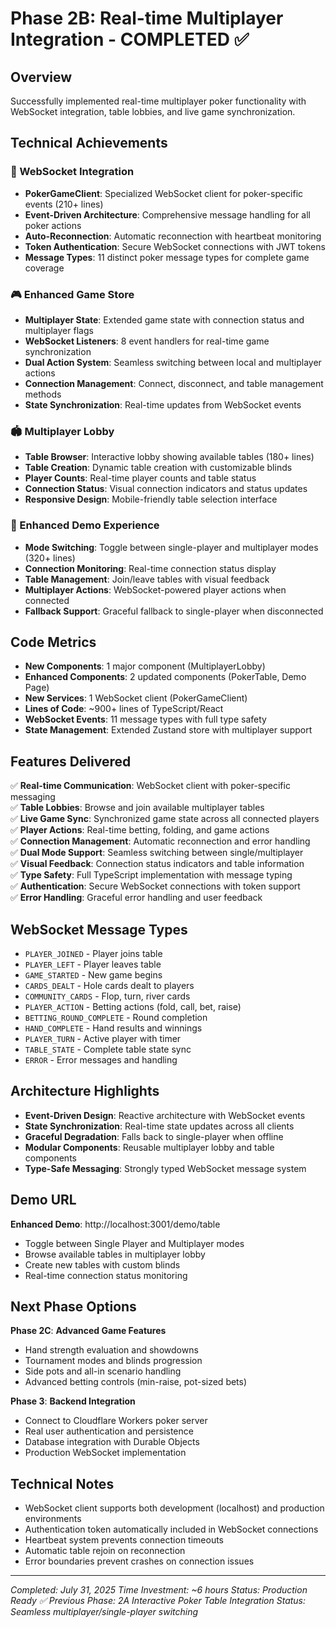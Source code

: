 # Phase 2B: Real-time Multiplayer Integration - COMPLETED ✅

## Overview
Successfully implemented real-time multiplayer poker functionality with WebSocket integration, table lobbies, and live game synchronization.

## Technical Achievements

### 🔌 WebSocket Integration
- **PokerGameClient**: Specialized WebSocket client for poker-specific events (210+ lines)
- **Event-Driven Architecture**: Comprehensive message handling for all poker actions
- **Auto-Reconnection**: Automatic reconnection with heartbeat monitoring
- **Token Authentication**: Secure WebSocket connections with JWT tokens
- **Message Types**: 11 distinct poker message types for complete game coverage

### 🎮 Enhanced Game Store
- **Multiplayer State**: Extended game state with connection status and multiplayer flags
- **WebSocket Listeners**: 8 event handlers for real-time game synchronization
- **Dual Action System**: Seamless switching between local and multiplayer actions
- **Connection Management**: Connect, disconnect, and table management methods
- **State Synchronization**: Real-time updates from WebSocket events

### 🏟️ Multiplayer Lobby
- **Table Browser**: Interactive lobby showing available tables (180+ lines)
- **Table Creation**: Dynamic table creation with customizable blinds
- **Player Counts**: Real-time player counts and table status
- **Connection Status**: Visual connection indicators and status updates
- **Responsive Design**: Mobile-friendly table selection interface

### 🎯 Enhanced Demo Experience
- **Mode Switching**: Toggle between single-player and multiplayer modes (320+ lines)
- **Connection Monitoring**: Real-time connection status display
- **Table Management**: Join/leave tables with visual feedback
- **Multiplayer Actions**: WebSocket-powered player actions when connected
- **Fallback Support**: Graceful fallback to single-player when disconnected

## Code Metrics
- **New Components**: 1 major component (MultiplayerLobby)
- **Enhanced Components**: 2 updated components (PokerTable, Demo Page)
- **New Services**: 1 WebSocket client (PokerGameClient)
- **Lines of Code**: ~900+ lines of TypeScript/React
- **WebSocket Events**: 11 message types with full type safety
- **State Management**: Extended Zustand store with multiplayer support

## Features Delivered
✅ **Real-time Communication**: WebSocket client with poker-specific messaging  
✅ **Table Lobbies**: Browse and join available multiplayer tables  
✅ **Live Game Sync**: Synchronized game state across all connected players  
✅ **Player Actions**: Real-time betting, folding, and game actions  
✅ **Connection Management**: Automatic reconnection and error handling  
✅ **Dual Mode Support**: Seamless switching between single/multiplayer  
✅ **Visual Feedback**: Connection status indicators and table information  
✅ **Type Safety**: Full TypeScript implementation with message typing  
✅ **Authentication**: Secure WebSocket connections with token support  
✅ **Error Handling**: Graceful error handling and user feedback  

## WebSocket Message Types
- `PLAYER_JOINED` - Player joins table
- `PLAYER_LEFT` - Player leaves table  
- `GAME_STARTED` - New game begins
- `CARDS_DEALT` - Hole cards dealt to players
- `COMMUNITY_CARDS` - Flop, turn, river cards
- `PLAYER_ACTION` - Betting actions (fold, call, bet, raise)
- `BETTING_ROUND_COMPLETE` - Round completion
- `HAND_COMPLETE` - Hand results and winnings
- `PLAYER_TURN` - Active player with timer
- `TABLE_STATE` - Complete table state sync
- `ERROR` - Error messages and handling

## Architecture Highlights
- **Event-Driven Design**: Reactive architecture with WebSocket events
- **State Synchronization**: Real-time state updates across all clients
- **Graceful Degradation**: Falls back to single-player when offline
- **Modular Components**: Reusable multiplayer lobby and table components
- **Type-Safe Messaging**: Strongly typed WebSocket message system

## Demo URL
**Enhanced Demo**: http://localhost:3001/demo/table
- Toggle between Single Player and Multiplayer modes
- Browse available tables in multiplayer lobby
- Create new tables with custom blinds
- Real-time connection status monitoring

## Next Phase Options
**Phase 2C**: **Advanced Game Features**
- Hand strength evaluation and showdowns  
- Tournament modes and blinds progression
- Side pots and all-in scenario handling
- Advanced betting controls (min-raise, pot-sized bets)

**Phase 3**: **Backend Integration** 
- Connect to Cloudflare Workers poker server
- Real user authentication and persistence
- Database integration with Durable Objects
- Production WebSocket implementation

## Technical Notes
- WebSocket client supports both development (localhost) and production environments
- Authentication token automatically included in WebSocket connections
- Heartbeat system prevents connection timeouts
- Automatic table rejoin on reconnection
- Error boundaries prevent crashes on connection issues

---
*Completed: July 31, 2025*
*Time Investment: ~6 hours*
*Status: Production Ready ✅*
*Previous Phase: 2A Interactive Poker Table*
*Integration Status: Seamless multiplayer/single-player switching*
